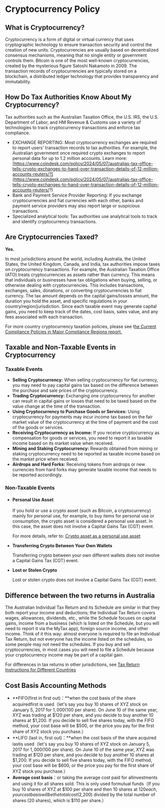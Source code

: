 # Cryptocurrency Policy

## What is Cryptocurrency?

Cryptocurrency is a form of digital or virtual currency that uses cryptographic technology to ensure transaction security and control the creation of new units. Cryptocurrencies are usually based on decentralized consensus mechanisms, meaning that no single entity or government controls them. Bitcoin is one of the most well-known cryptocurrencies, created by the mysterious figure Satoshi Nakamoto in 2009. The transaction records of cryptocurrencies are typically stored on a blockchain, a distributed ledger technology that provides transparency and immutability.



## How Do Tax Authorities Know About My Cryptocurrency?

Tax authorities such as the Australian Taxation Office, the U.S. IRS, the U.S. Department of Labor, and HM Revenue & Customs use a variety of technologies to track cryptocurrency transactions and enforce tax compliance.

* EXCHANGE REPORTING: Most cryptocurrency exchanges are required to report users' transaction records to tax authorities. For example, the Australian government once required crypto exchanges to report personal data for up to 1.2 million accounts. Learn more: [https://www.coindesk.com/policy/2024/05/07/australias-tax-office-tells-crypto-exchanges-to-hand-over-transaction-details-of-12-million-accounts-reuters/?](https://www.coindesk.com/policy/2024/05/07/australias-tax-office-tells-crypto-exchanges-to-hand-over-transaction-details-of-12-million-accounts-reuters/?)
* Bank and Payment Service Provider Reporting: If you exchange cryptocurrencies and fiat currencies with each other, banks and payment service providers may also report large or suspicious transactions.&#x20;
* Specialized analytical tools: Tax authorities use analytical tools to track and identify cryptocurrency transactions.



## Are Cryptocurrencies Taxed?

**Yes.**&#x20;

In most jurisdictions around the world, including Australia, the United States, the United Kingdom, Canada, and India, tax authorities impose taxes on cryptocurrency transactions. For example, the Australian Taxation Office (ATO) treats cryptocurrencies as assets rather than currency. This means that individuals or businesses have tax obligations when buying, selling, or otherwise dealing with cryptocurrencies. This includes transactions, exchanges, sales, donations, or converting cryptocurrencies to fiat currency. The tax amount depends on the capital gains/losses amount, the duration you hold the asset, and specific regulations in your country/region/jurisdiction. Since each taxable event may generate capital gains, you need to keep track of the dates, cost basis, sales value, and any fees associated with each transaction.&#x20;

&#x20;For more country cryptocurrency taxation policies, please see t[he Current Compliance Policies in Major Compliance Regions report.](../../faqs/appendix/the-current-compliance-policies-in-major-compliance-regions-report..md)



## Taxable and Non-Taxable Events in Cryptocurrency

### **Taxable Events**

* **Selling Cryptocurrency:** When selling cryptocurrency for fiat currency, you may need to pay capital gains tax based on the difference between the purchase and sale prices of the cryptocurrency.
* **Trading Cryptocurrency:** Exchanging one cryptocurrency for another can result in capital gains or losses that need to be taxed based on the value change at the time of the transaction.
* **Using Cryptocurrency to Purchase Goods or Services:** Using cryptocurrency for payments may incur income tax based on the fair market value of the cryptocurrency at the time of payment and the cost of the goods or services.
* **Receiving Cryptocurrency as Income:** If you receive cryptocurrency as compensation for goods or services, you need to report it as taxable income based on its market value when received.
* **Mining and Staking Cryptocurrency:** Rewards obtained from mining or staking cryptocurrency need to be reported as taxable income based on the market price when received.
* **Airdrops and Hard Forks:** Receiving tokens from airdrops or new currencies from hard forks may generate taxable income that needs to be reported accordingly.

### **Non-Taxable Events**

*   #### Personal Use Asset

    If you hold or use a crypto asset (such as Bitcoin, a cryptocurrency) mainly for personal use, for example, to buy items for personal use or consumption, the crypto asset is considered a personal use asset. In this case, the asset does not involve a Capital Gains Tax (CGT) event.

    For more details, refer to: [Crypto asset as a personal use asset](https://www.ato.gov.au/individuals-and-families/investments-and-assets/crypto-asset-investments/crypto-asset-as-a-personal-use-asset)
*   **Transferring Crypto Between Your Own Wallets**

    Transferring crypto between your own different wallets does not involve a Capital Gains Tax (CGT) event.
*   **Lost or Stolen Crypto**

    Lost or stolen crypto does not involve a Capital Gains Tax (CGT) event.



## Difference between the two returns in Australia

&#x20;The Australian Individual Tax Return and its Schedule are similar in that they both report your income and deductions; the Individual Tax Return covers wages, allowances, dividends, etc., while the Schedule focuses on capital gains, income from a business (which is listed on the Schedule, but you will need to report it via the MyTax app), foreign source income, and other income. Think of it this way: almost everyone is required to file an Individual Tax Return, but not everyone has the income listed on the schedules, so some people may not need the schedules. If you buy and sell cryptocurrencies, in most cases you will need to file a Schedule because your cryptocurrency income may be part of a capital gain.

&#x20;For differences in tax returns in other jurisdictions, see [Tax Return Instructions for Different Countries](../../faqs/appendix/tax-return-instructions-for-different-countries.md)



## Cost Basis Accounting Methods

* **FIFO(first in first out)：**when the cost basis of the share acquiredfirst is used（let's say you buy 10 shares of XYZ stock on January 5, 2017 for $1,000 ($100 per share). On June 10 of the same year, XYZ was trading at $120 per share, and you decide to buy another 10 shares at $1,200. If you decide to sell five shares today, with the FIFO method, your cost base will be $500, or the price you pay for the first share of XYZ stock you purchase.）
* **LlFO (last in, first out)：**when the cost basis of the share acquired lastis used（let's say you buy 10 shares of XYZ stock on January 5, 2017 for $1,000 ($100 per share). On June 10 of the same year, XYZ was trading at $120 per share, and you decide to buy another 10 shares at $1,200. If you decide to sell five shares today, with the FIFO method, your cost base will be $600, or the price you pay for the first share of XYZ stock you purchase.）
* **Average cost basis**：or taking the average cost paid for allinvestments and using it for all shares sold. This is only used formutual funds（If you buy 10 shares of XYZ at $100 per share and then 10 shares at $120 each, your cost basis will be the total cost ($2,200) divided by the total number of shares (20 shares), which is $110 per share.）


